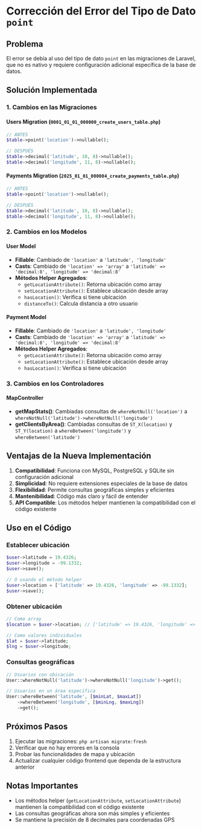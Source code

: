 # Corrección del Error del Tipo de Dato `point`

## Problema
El error se debía al uso del tipo de dato `point` en las migraciones de Laravel, que no es nativo y requiere configuración adicional específica de la base de datos.

## Solución Implementada

### 1. Cambios en las Migraciones

#### Users Migration (`0001_01_01_000000_create_users_table.php`)
```php
// ANTES
$table->point('location')->nullable();

// DESPUÉS
$table->decimal('latitude', 10, 8)->nullable();
$table->decimal('longitude', 11, 8)->nullable();
```

#### Payments Migration (`2025_01_01_000004_create_payments_table.php`)
```php
// ANTES
$table->point('location')->nullable();

// DESPUÉS
$table->decimal('latitude', 10, 8)->nullable();
$table->decimal('longitude', 11, 8)->nullable();
```

### 2. Cambios en los Modelos

#### User Model
- **Fillable**: Cambiado de `'location'` a `'latitude', 'longitude'`
- **Casts**: Cambiado de `'location' => 'array'` a `'latitude' => 'decimal:8', 'longitude' => 'decimal:8'`
- **Métodos Helper Agregados**:
  - `getLocationAttribute()`: Retorna ubicación como array
  - `setLocationAttribute()`: Establece ubicación desde array
  - `hasLocation()`: Verifica si tiene ubicación
  - `distanceTo()`: Calcula distancia a otro usuario

#### Payment Model
- **Fillable**: Cambiado de `'location'` a `'latitude', 'longitude'`
- **Casts**: Cambiado de `'location' => 'array'` a `'latitude' => 'decimal:8', 'longitude' => 'decimal:8'`
- **Métodos Helper Agregados**:
  - `getLocationAttribute()`: Retorna ubicación como array
  - `setLocationAttribute()`: Establece ubicación desde array
  - `hasLocation()`: Verifica si tiene ubicación

### 3. Cambios en los Controladores

#### MapController
- **getMapStats()**: Cambiadas consultas de `whereNotNull('location')` a `whereNotNull('latitude')->whereNotNull('longitude')`
- **getClientsByArea()**: Cambiadas consultas de `ST_X(location)` y `ST_Y(location)` a `whereBetween('longitude')` y `whereBetween('latitude')`

## Ventajas de la Nueva Implementación

1. **Compatibilidad**: Funciona con MySQL, PostgreSQL y SQLite sin configuración adicional
2. **Simplicidad**: No requiere extensiones especiales de la base de datos
3. **Flexibilidad**: Permite consultas geográficas simples y eficientes
4. **Mantenibilidad**: Código más claro y fácil de entender
5. **API Compatible**: Los métodos helper mantienen la compatibilidad con el código existente

## Uso en el Código

### Establecer ubicación
```php
$user->latitude = 19.4326;
$user->longitude = -99.1332;
$user->save();

// O usando el método helper
$user->location = ['latitude' => 19.4326, 'longitude' => -99.1332];
$user->save();
```

### Obtener ubicación
```php
// Como array
$location = $user->location; // ['latitude' => 19.4326, 'longitude' => -99.1332]

// Como valores individuales
$lat = $user->latitude;
$lng = $user->longitude;
```

### Consultas geográficas
```php
// Usuarios con ubicación
User::whereNotNull('latitude')->whereNotNull('longitude')->get();

// Usuarios en un área específica
User::whereBetween('latitude', [$minLat, $maxLat])
    ->whereBetween('longitude', [$minLng, $maxLng])
    ->get();
```

## Próximos Pasos

1. Ejecutar las migraciones: `php artisan migrate:fresh`
2. Verificar que no hay errores en la consola
3. Probar las funcionalidades de mapa y ubicación
4. Actualizar cualquier código frontend que dependa de la estructura anterior

## Notas Importantes

- Los métodos helper (`getLocationAttribute`, `setLocationAttribute`) mantienen la compatibilidad con el código existente
- Las consultas geográficas ahora son más simples y eficientes
- Se mantiene la precisión de 8 decimales para coordenadas GPS 